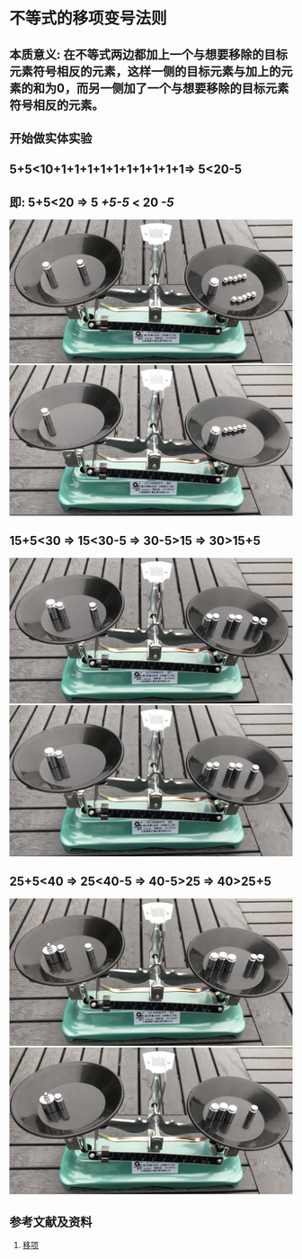 # 不等式的移项变号法则

## 本质意义: 在不等式两边都加上一个与想要移除的目标元素符号相反的元素，这样一侧的目标元素与加上的元素的和为0，而另一侧加了一个与想要移除的目标元素符号相反的元素。

## 开始做实体实验

## 5+5<10+1+1+1+1+1+1+1+1+1+1=> 5<20-5
## 即: 5+5<20 => 5 *+5-5* < 20 *-5* 

![](/images/数轴/等式和不等式的基本性质和移项变号法则/不等式的移项变号法则/1a1.jpg)
![](/images/数轴/等式和不等式的基本性质和移项变号法则/不等式的移项变号法则/1a2.jpg)

## 15+5<30 => 15<30-5 => 30-5>15 => 30>15+5

![](/images/数轴/等式和不等式的基本性质和移项变号法则/不等式的移项变号法则/2a1.jpg)
![](/images/数轴/等式和不等式的基本性质和移项变号法则/不等式的移项变号法则/2a2.jpg)

## 25+5<40 => 25<40-5 => 40-5>25 => 40>25+5

![](/images/数轴/等式和不等式的基本性质和移项变号法则/不等式的移项变号法则/3a1.jpg)
![](/images/数轴/等式和不等式的基本性质和移项变号法则/不等式的移项变号法则/3a2.jpg)

## 参考文献及资料

1. [移项](https://baike.baidu.com/item/%E7%A7%BB%E9%A1%B9/9973468)  

